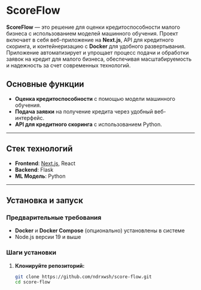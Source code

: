 # ScoreFlow

**ScoreFlow** — это решение для оценки кредитоспособности малого бизнеса с использованием моделей машинного обучения. Проект включает в себя веб-приложение на **Next.js**, API для кредитного скоринга, и контейнеризацию с **Docker** для удобного развертывания. Приложение автоматизирует и упрощает процесс подачи и обработки заявок на кредит для малого бизнеса, обеспечивая масштабируемость и надежность за счет современных технологий.

## Основные функции

- **Оценка кредитоспособности** с помощью модели машинного обучения.
- **Подача заявки** на получение кредита через удобный веб-интерфейс.
- **API для кредитного скоринга** с использованием Python.

---

## Стек технологий

- **Frontend**: [Next.js](https://nextjs.org/), React
- **Backend**: Flask
- **ML Модель**: Python

---

## Установка и запуск

### Предварительные требования

- **Docker** и **Docker Compose** (опционально) установлены в системе
- Node.js версии 19 и выше

### Шаги установки

1. **Клонируйте репозиторий:**
   ```bash
   git clone https://github.com/ndrxwsh/score-flow.git
   cd score-flow
   ```
